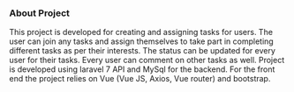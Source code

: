 ### About Project

This project is developed for creating and assigning tasks for users. The user can join any tasks and assign themselves to take part in completing different tasks as per their interests. The status can be updated for every user for their tasks. Every user can comment on other tasks as well. Project is developed using laravel 7 API and MySql for the backend. For the front end the project relies on Vue (Vue JS, Axios, Vue router) and bootstrap.
